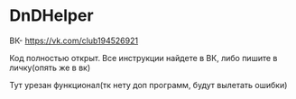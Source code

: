 # DnDHelper
ВК- https://vk.com/club194526921

Код полностью открыт.
Все инструкции найдете в ВК, либо пишите в личку(опять же в вк)

Тут урезан функционал(тк нету доп программ, будут вылетать ошибки)
